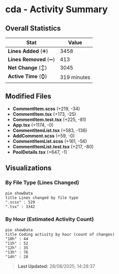 # cda - Activity Summary 

## Overall Statistics

| Stat                   | Value                                                             |
| ---------------------- | ----------------------------------------------------------------- |
| **Lines Added** (➕)   | 3458                                          |
| **Lines Removed** (➖) | 413                                        |
| **Net Change** (↕)    | 3045                |
| **Active Time** (⌚)   | 319 minutes |


## Modified Files
- **CommentItem.scss** (+219, -34)
- **CommentItem.tsx** (+173, -25)
- **CommentItem.test.tsx** (+225, -81)
- **App.tsx** (+1174, -0)
- **CommentItemList.tsx** (+583, -136)
- **AddComment.scss** (+59, -0)
- **CommentItemList.scss** (+161, -56)
- **CommentItemList.test.tsx** (+217, -80)
- **PoolDetails.tsx** (+647, -1)

## Visualizations

### By File Type (Lines Changed)

```mermaid
pie showData
title Lines changed by file type
".scss" : 529
".tsx" : 3342
```

### By Hour (Estimated Activity Count)

```mermaid
pie showData
title Coding activity by hour (count of changes)
"10h" : 44
"11h" : 52
"12h" : 35
"13h" : 76
"14h" : 28
```


> **Last Updated:** 28/08/2025, 14:28:37